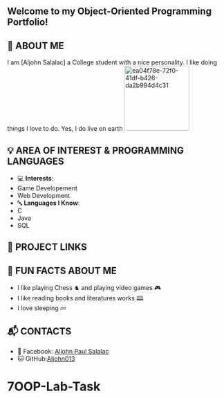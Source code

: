 
Welcome to my **Object-Oriented Programming Portfolio**! 
---
## 👤 ABOUT ME
I am [Aljohn Salalac] a College student with a nice personality. I like doing things I love to do. Yes, I do live on earth 
 <img src="https://github.com/user-attachments/assets/6f68bcce-d478-45ff-bbe8-e36f9c7c8a1e" alt="ea04f78e-72f0-41df-b426-da2b994d4c31" width="150" height="150">
## 💡 AREA OF INTEREST & PROGRAMMING LANGUAGES
- 💻 **Interests**:
- Game Developement
- Web Development
- 🔤 **Languages I Know**:
- C
- Java
- SQL
## 🚀 PROJECT LINKS

## 🎉 FUN FACTS ABOUT ME
- I like playing Chess ♞ and playing video games 🎮
- I like reading books and literatures works 🕮
- I love sleeping 💤
## 📬 CONTACTS
- 📘 Facebook: [Aljohn Paul Salalac](https://www.facebook.com/aljohnpaul.salalac.7)
- 🐱 GitHub:[Aljohn013](https://github.com/Aljohn013)

# 7OOP-Lab-Task
